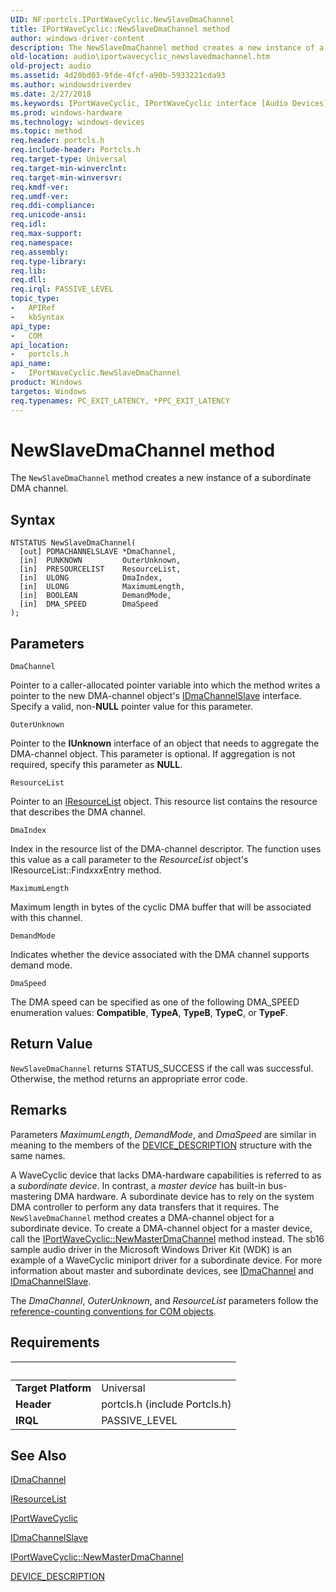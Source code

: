 ```yaml
---
UID: NF:portcls.IPortWaveCyclic.NewSlaveDmaChannel
title: IPortWaveCyclic::NewSlaveDmaChannel method
author: windows-driver-content
description: The NewSlaveDmaChannel method creates a new instance of a subordinate DMA channel.
old-location: audio\iportwavecyclic_newslavedmachannel.htm
old-project: audio
ms.assetid: 4d20bd03-9fde-4fcf-a90b-5933221cda93
ms.author: windowsdriverdev
ms.date: 2/27/2018
ms.keywords: IPortWaveCyclic, IPortWaveCyclic interface [Audio Devices], NewSlaveDmaChannel method, IPortWaveCyclic::NewSlaveDmaChannel, NewSlaveDmaChannel method [Audio Devices], NewSlaveDmaChannel method [Audio Devices], IPortWaveCyclic interface, NewSlaveDmaChannel,IPortWaveCyclic.NewSlaveDmaChannel, audio.iportwavecyclic_newslavedmachannel, audmp-routines_63146fe2-162d-4457-9dda-807f1d3931ac.xml, portcls/IPortWaveCyclic::NewSlaveDmaChannel
ms.prod: windows-hardware
ms.technology: windows-devices
ms.topic: method
req.header: portcls.h
req.include-header: Portcls.h
req.target-type: Universal
req.target-min-winverclnt: 
req.target-min-winversvr: 
req.kmdf-ver: 
req.umdf-ver: 
req.ddi-compliance: 
req.unicode-ansi: 
req.idl: 
req.max-support: 
req.namespace: 
req.assembly: 
req.type-library: 
req.lib: 
req.dll: 
req.irql: PASSIVE_LEVEL
topic_type:
-	APIRef
-	kbSyntax
api_type:
-	COM
api_location:
-	portcls.h
api_name:
-	IPortWaveCyclic.NewSlaveDmaChannel
product: Windows
targetos: Windows
req.typenames: PC_EXIT_LATENCY, *PPC_EXIT_LATENCY
---
```



# NewSlaveDmaChannel method
The <code>NewSlaveDmaChannel</code> method creates a new instance of a subordinate DMA channel.

## Syntax

````
NTSTATUS NewSlaveDmaChannel(
  [out] PDMACHANNELSLAVE *DmaChannel,
  [in]  PUNKNOWN         OuterUnknown,
  [in]  PRESOURCELIST    ResourceList,
  [in]  ULONG            DmaIndex,
  [in]  ULONG            MaximumLength,
  [in]  BOOLEAN          DemandMode,
  [in]  DMA_SPEED        DmaSpeed
);
````

## Parameters

`DmaChannel`

Pointer to a caller-allocated pointer variable into which the method writes a pointer to the new DMA-channel object's <a href="..\portcls\nn-portcls-idmachannelslave.md">IDmaChannelSlave</a> interface. Specify a valid, non-<b>NULL</b> pointer value for this parameter.

`OuterUnknown`

Pointer to the <b>IUnknown</b> interface of an object that needs to aggregate the DMA-channel object. This parameter is optional. If aggregation is not required, specify this parameter as <b>NULL</b>.

`ResourceList`

Pointer to an <a href="..\portcls\nn-portcls-iresourcelist.md">IResourceList</a> object. This resource list contains the resource that describes the DMA channel.

`DmaIndex`

Index in the resource list of the DMA-channel descriptor. The function uses this value as a call parameter to the <i>ResourceList</i> object's IResourceList::Find<i>xxx</i>Entry method.

`MaximumLength`

Maximum length in bytes of the cyclic DMA buffer that will be associated with this channel.

`DemandMode`

Indicates whether the device associated with the DMA channel supports demand mode.

`DmaSpeed`

The DMA speed can be specified as one of the following DMA_SPEED enumeration values: <b>Compatible</b>, <b>TypeA</b>, <b>TypeB</b>, <b>TypeC</b>, or <b>TypeF</b>.


## Return Value

<code>NewSlaveDmaChannel</code> returns STATUS_SUCCESS if the call was successful. Otherwise, the method returns an appropriate error code.

## Remarks

Parameters <i>MaximumLength</i>, <i>DemandMode</i>, and <i>DmaSpeed</i> are similar in meaning to the members of the <a href="..\wdm\ns-wdm-_device_description.md">DEVICE_DESCRIPTION</a> structure with the same names.

A WaveCyclic device that lacks DMA-hardware capabilities is referred to as a <i>subordinate device</i>. In contrast, a <i>master device</i> has built-in bus-mastering DMA hardware. A subordinate device has to rely on the system DMA controller to perform any data transfers that it requires. The <code>NewSlaveDmaChannel</code> method creates a DMA-channel object for a subordinate device. To create a DMA-channel object for a master device, call the <a href="https://msdn.microsoft.com/library/windows/hardware/ff536900">IPortWaveCyclic::NewMasterDmaChannel</a> method instead. The sb16 sample audio driver in the Microsoft Windows Driver Kit (WDK) is an example of a WaveCyclic miniport driver for a subordinate device. For more information about master and subordinate devices, see <a href="..\portcls\nn-portcls-idmachannel.md">IDmaChannel</a> and <a href="..\portcls\nn-portcls-idmachannelslave.md">IDmaChannelSlave</a>.

The <i>DmaChannel</i>, <i>OuterUnknown</i>, and <i>ResourceList</i> parameters follow the <a href="https://msdn.microsoft.com/e6b19110-37e2-4d23-a528-6393c12ab650">reference-counting conventions for COM objects</a>.

## Requirements
| &nbsp; | &nbsp; |
| ---- |:---- |
| **Target Platform** | Universal |
| **Header** | portcls.h (include Portcls.h) |
| **IRQL** | PASSIVE_LEVEL |

## See Also

<a href="..\portcls\nn-portcls-idmachannel.md">IDmaChannel</a>



<a href="..\portcls\nn-portcls-iresourcelist.md">IResourceList</a>



<a href="..\portcls\nn-portcls-iportwavecyclic.md">IPortWaveCyclic</a>



<a href="..\portcls\nn-portcls-idmachannelslave.md">IDmaChannelSlave</a>



<a href="https://msdn.microsoft.com/library/windows/hardware/ff536900">IPortWaveCyclic::NewMasterDmaChannel</a>



<a href="..\wdm\ns-wdm-_device_description.md">DEVICE_DESCRIPTION</a>